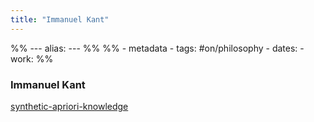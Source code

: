 ```yaml
---
title: "Immanuel Kant"
---
```

%% ---
alias: 
--- %%
%% - metadata
	- tags: #on/philosophy 
	- dates: 
	- work: %%

### Immanuel Kant

[synthetic-apriori-knowledge](synthetic-apriori-knowledge.md)